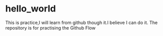 # hello_world
This is practice,I will learn from github though it.I believe I can do it.
The repository is for practising the Github Flow

